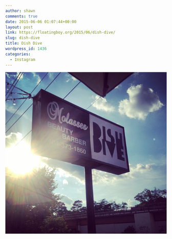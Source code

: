 ```yaml
---
author: shawn
comments: true
date: 2015-06-06 01:07:44+00:00
layout: post
link: https://floatingboy.org/2015/06/dish-dive/
slug: dish-dive
title: Dish Dive
wordpress_id: 1436
categories:
  - Instagram
---
```


[![Dish Dive](/assets/media/2015/06/11313330_100366580305778_1772828434_n.jpg)](/assets/media/2015/06/11313330_100366580305778_1772828434_n.jpg)
